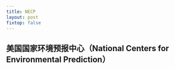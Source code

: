 ```yaml
---
title: NECP
layout: post
fixtop: false
---
```


## 美国国家环境预报中心（National Centers for Environmental Prediction）
